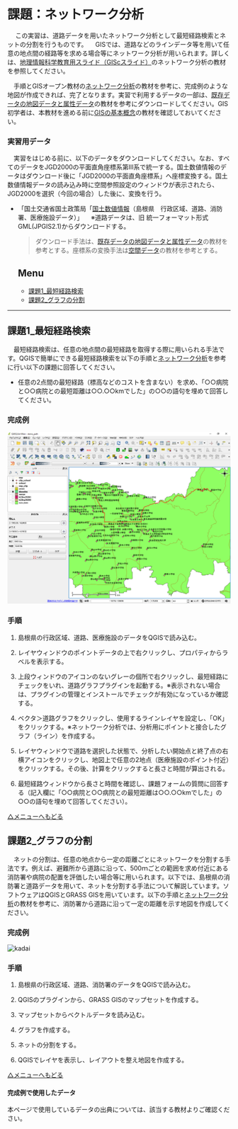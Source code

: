 # 課題：ネットワーク分析
　  この実習は、道路データを用いたネットワーク分析として最短経路検索とネットの分割を行うものです。
　GISでは、道路などのラインデータ等を用いて任意の地点間の経路等を求める場合等にネットワーク分析が用いられます。詳しくは、[地理情報科学教育用スライド（GIScスライド）]のネットワーク分析の教材を参照してください。

　手順とGISオープン教材の[ネットワーク分析]の教材を参考に、完成例のような地図が作成できれば、完了となります。実習で利用するデータの一部は、[既存データの地図データと属性データ]の教材を参考にダウンロードしてください。GIS初学者は、本教材を進める前に[GISの基本概念]の教材を確認しておいてください。

### 実習用データ
　実習をはじめる前に、以下のデータをダウンロードしてください。なお、すべてのデータをJGD2000の平面直角座標系第Ⅲ系で統一する。国土数値情報のデータはダウンロード後に「JGD2000の平面直角座標系」へ座標変換する。国土数値情報データの読み込み時に空間参照設定のウィンドウが表示されたら、JGD2000を選択（今回の場合）した後に、変換を行う。

* 「国土交通省国土政策局「[国土数値情報]（島根県　行政区域、道路、消防署、医療施設データ）」
　※道路データは、旧 統一フォーマット形式GML(JPGIS2.1)からダウンロードする。

  >ダウンロード手法は、[既存データの地図データと属性データ]の教材を参考とする。座標系の変換手法は[空間データ]の教材を参考とする。

  **Menu**
  --------

  * [課題1_最短経路検索](#課題1_最短経路検索)
  * [課題2_グラフの分割](#課題2_グラフの分割)

-----------------

## 課題1_最短経路検索
　最短経路検索は、任意の地点間の最短経路を取得する際に用いられる手法です。QGISで簡単にできる最短経路検索を以下の手順と[ネットワーク分析]を参考に行い以下の課題に回答してください。

- 任意の2点間の最短経路（標高などのコストを含まない）を求め、「○○病院と○○病院との最短距離は○○.○○kmでした」の○○の語句を埋めて回答してください。

### 完成例
![kadai](pic/12-1.png)

### 手順
1. 島根県の行政区域、道路、医療施設のデータをQGISで読み込む。

2. レイヤウィンドウのポイントデータの上で右クリックし、プロパティからラベルを表示する。

3. 上段ウィンドウのアイコンのないグレーの個所で右クリックし、最短経路にチェックをいれ、道路グラフプラグインを起動する。※表示されない場合は、プラグインの管理とインストールでチェックが有効になっているか確認する。

4. ベクタ＞道路グラフをクリックし、使用するラインレイヤを設定し、「OK」をクリックする。※ネットワーク分析では、分析用にポイントと接合したグラフ（ライン）を作成する。

5. レイヤウィンドウで道路を選択した状態で、分析したい開始点と終了点の右横アイコンをクリックし、地図上で任意の2地点（医療施設のポイント付近）をクリックする。その後、計算をクリックすると長さと時間が算出される。

6. 最短経路ウィンドウから長さと時間を確認し、課題フォームの質問に回答する（記入欄に「○○病院と○○病院との最短距離は○○.○○kmでした」の○○の語句を埋めて回答してください）。

[△メニューへもどる]

## 課題2_グラフの分割
　ネットの分割は、任意の地点から一定の距離ごとにネットワークを分割する手法です。例えば、避難所から道路に沿って、500ｍごとの範囲を求め付近にある消防署や病院の配置を評価したい場合等に用いられます。以下では、島根県の消防署と道路データを用いて、ネットを分割する手法について解説しています。ソフトウェアはQGISとGRASS GISを用いています。以下の手順と[ネットワーク分析]の教材を参考に、消防署から道路に沿って一定の距離を示す地図を作成してください。

### 完成例

![kadai](pic/12-2.png)

### 手順  

1. 島根県の行政区域、道路、消防署のデータをQGISで読み込む。

2. QGISのプラグインから、GRASS GISのマップセットを作成する。

3. マップセットからベクトルデータを読み込む。

4. グラフを作成する。

5. ネットの分割をする。

6. QGISでレイヤを表示し、レイアウトを整え地図を作成する。

[△メニューへもどる]

#### 完成例で使用したデータ
本ページで使用しているデータの出典については、該当する教材よりご確認ください。

[△メニューへもどる]:ネットワーク分析.md#menu
[QGISビギナーズマニュアル]:../QGISビギナーズマニュアル/QGISビギナーズマニュアル.md
[GRASSビギナーズマニュアル]:../GRASSビギナーズマニュアル/GRASSビギナーズマニュアル.md
[GISの基本概念]:../01_GISの基本概念/GISの基本概念.md
[既存データの地図データと属性データ]:../07_既存データの地図データと属性データ/既存データの地図データと属性データ.md
[空間データ]:../08_空間データ/空間データ.md
[空間データの結合・修正]:../10_空間データの統合・修正/空間データの統合・修正.md
[視覚的伝達]:../21_視覚的伝達/視覚的伝達.md
[政府統計局e-stat]:https://www.e-stat.go.jp/SG1/estat/eStatTopPortal.do
[国土数値情報]:http://nlftp.mlit.go.jp/ksj/
[基本的な空間解析]:../11_基本的な空間解析/基本的な空間解析.md
[ネットワーク分析]:../12_ネットワーク分析/ネットワーク分析.md
[領域分析]:../13_領域分析/領域分析.md
[点データの分析]:../14_点データの分析/点データの分析.md
[ラスタデータの分析]:../15_ラスタデータの分析/ラスタデータの分析.md
[空間補間]:../18_空間補間/空間補間.md
[政府統計局e-stat]:https://www.e-stat.go.jp/SG1/estat/eStatTopPortal.do
[国土数値情報]:http://nlftp.mlit.go.jp/ksj/
[地理情報科学教育用スライド（GIScスライド）]:http://curricula.csis.u-tokyo.ac.jp/slide/4.html
